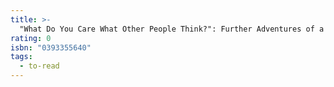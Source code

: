 ```yaml
---
title: >-
  "What Do You Care What Other People Think?": Further Adventures of a Curious Character
rating: 0
isbn: "0393355640"
tags:
  - to-read
---
```


